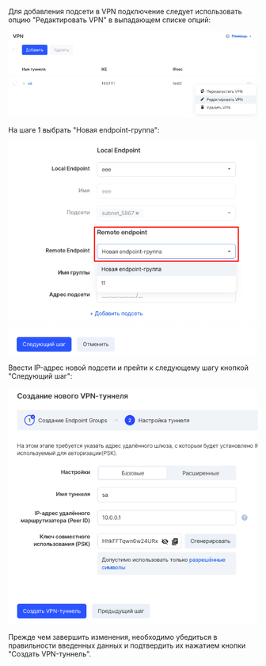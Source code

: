 Для добавления подсети в VPN подключение следует использовать опцию "Редактировать VPN" в выпадающем списке опций:

![](./assets/1596057434345-1596057434345.png)

На шаге 1 выбрать "Новая endpoint-группа":

![](./assets/1596057507788-1596057507788.png)

Ввести IP-адрес новой подсети и прейти к следующему шагу кнопкой "Следующий шаг":

![](./assets/1596057600143-1596057600143.png)

Прежде чем завершить изменения, необходимо убедиться в правильности введенных данных и подтвердить их нажатием кнопки "Создать VPN-туннель".
